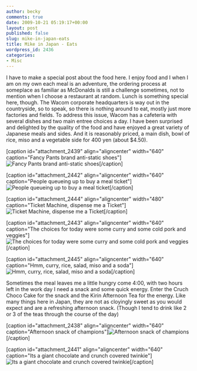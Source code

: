 ```yaml
---
author: becky
comments: true
date: 2009-10-21 05:19:17+00:00
layout: post
published: false
slug: mike-in-japan-eats
title: Mike in Japan - Eats
wordpress_id: 2436
categories:
- Misc
---
```


I have to make a special post about the food here. I enjoy food and I when I am on my own each meal is an adventure, the ordering process at someplace as familiar as McDonalds is still a challenge sometimes, not to mention when I choose a restaurant at random. Lunch is something special here, though. The Wacom corporate headquarters is way out in the countryside, so to speak, so there is nothing around to eat, mostly just more factories and fields. To address this issue, Wacom has a cafeteria with several dishes and two main entree choices a day. I have been surprised and delighted by the quality of the food and have enjoyed a great variety of Japanese meals and sides. And it is reasonably priced, a main dish, bowl of rice, miso and a vegetable side for 400 yen (about $4.50).

[caption id="attachment_2439" align="aligncenter" width="640" caption="Fancy Pants brand anti-static shoes"]![Fancy Pants brand anti-static shoes](http://beta.beckyjenson.com/wp-content/uploads/2009/10/P1010324.jpg)[/caption]

[caption id="attachment_2442" align="aligncenter" width="640" caption="People queueing up to buy a meal ticket"]![People queueing up to buy a meal ticket](http://beta.beckyjenson.com/wp-content/uploads/2009/10/P1010327.jpg)[/caption]

[caption id="attachment_2444" align="aligncenter" width="480" caption="Ticket Machine, dispense me a Ticket"]![Ticket Machine, dispense me a Ticket](http://beta.beckyjenson.com/wp-content/uploads/2009/10/P1010329.jpg)[/caption]

[caption id="attachment_2443" align="aligncenter" width="640" caption="The choices for today were some curry and some cold pork and veggies"]![The choices for today were some curry and some cold pork and veggies](http://beta.beckyjenson.com/wp-content/uploads/2009/10/P1010328.jpg)[/caption]

[caption id="attachment_2445" align="aligncenter" width="640" caption="Hmm, curry, rice, salad, miso and a soda"]![Hmm, curry, rice, salad, miso and a soda](http://beta.beckyjenson.com/wp-content/uploads/2009/10/P1010330.jpg)[/caption]

Sometimes the meal leaves me a little hungry come 4:00, with two hours left in the work day I need a snack and some quick energy. Enter the Cruch Choco Cake for the snack and the Kirin Afternoon Tea for the energy. Like many things here in Japan, they are not as cloyingly sweet as you would expect and are a refreshing afternoon snack. (Though I tend to drink like 2 or 3 of the teas through the course of the day)

[caption id="attachment_2438" align="aligncenter" width="640" caption="Afternoon snack of champions"]![Afternoon snack of champions](http://beta.beckyjenson.com/wp-content/uploads/2009/10/P1010323.jpg)[/caption]

[caption id="attachment_2441" align="aligncenter" width="640" caption="Its a giant chocolate and crunch covered twinkie"]![Its a giant chocolate and crunch covered twinkie](http://beta.beckyjenson.com/wp-content/uploads/2009/10/P1010326.jpg)[/caption] 
